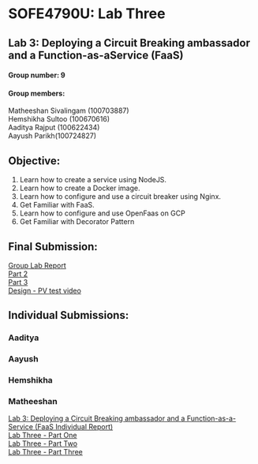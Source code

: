 # SOFE4790U: Lab Three
## Lab 3: Deploying a Circuit Breaking ambassador and a Function-as-aService (FaaS) <br>

#### Group number: 9
#### Group members: 
Matheeshan Sivalingam (100703887)<br>
Hemshikha Sultoo (100670616) <br>
Aaditya Rajput (100622434) <br>
Aayush Parikh(100724827) 


## Objective:
1. Learn how to create a service using NodeJS.
2. Learn how to create a Docker image.
3. Learn how to configure and use a circuit breaker using Nginx.
4. Get Familiar with FaaS.
5. Learn how to configure and use OpenFaas on GCP
6. Get Familiar with Decorator Pattern

## Final Submission:
[Group Lab Report](https://docs.google.com/document/d/1X8ivFl2dnEdudiin6pxNG3OYcaGRvF-BsRtHpKMAXRs/edit?usp=sharing)<br>
[Part 2](https://drive.google.com/file/d/1tJme84__sRaQ4Z_tXoPtGXgLG3kf9evV/view?usp=sharing)<br>
[Part 3](https://drive.google.com/file/d/1QkID_iUKgsNK1Bl_SffPup9svU_S7f8j/view?usp=sharing)<br>
[Design - PV test video](https://drive.google.com/file/d/1dk1QEqLSRXqenw41Z8r7PP3kqaQrF2w3/view?usp=sharing)

## Individual Submissions:

### Aaditya


### Aayush



### Hemshikha 


### Matheeshan 
[Lab 3: Deploying a Circuit Breaking ambassador and a Function-as-a-Service (FaaS Individual Report)](https://github.com/hsultoo/Lab-Three/blob/main/Matheeshan/Lab%203_%20Deploying%20a%20Circuit%20Breaking%20ambassador%20and%20a%20Function-as-a-Service%20(FaaS).pdf)<br>
[Lab Three - Part One](https://youtu.be/TAwSk_V3Ymo)<br>
[Lab Three - Part Two](https://youtu.be/bIWGd2QS520)<br>
[Lab Three - Part Three](https://youtu.be/eRUDoryMimI)<br>




